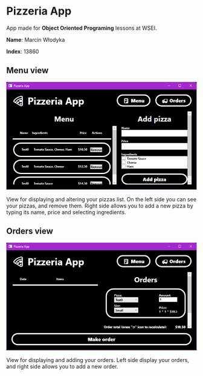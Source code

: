 ﻿# Pizzeria App

App made for **Object Oriented Programing** lessons at WSEI.

**Name**: Marcin Włodyka

**Index**: 13860

## Menu view

![Menu view](./docs/MenuView.png)

View for displaying and altering your pizzas list. On the left side you can see your pizzas, and remove them. Right side allows you to add a new pizza by typing its name, price and selecting ingredients.

## Orders view

![Order view](./docs/OrdersView.png)

View for displaying and adding your orders. Left side display your orders, and right side allows you to add a new order.
